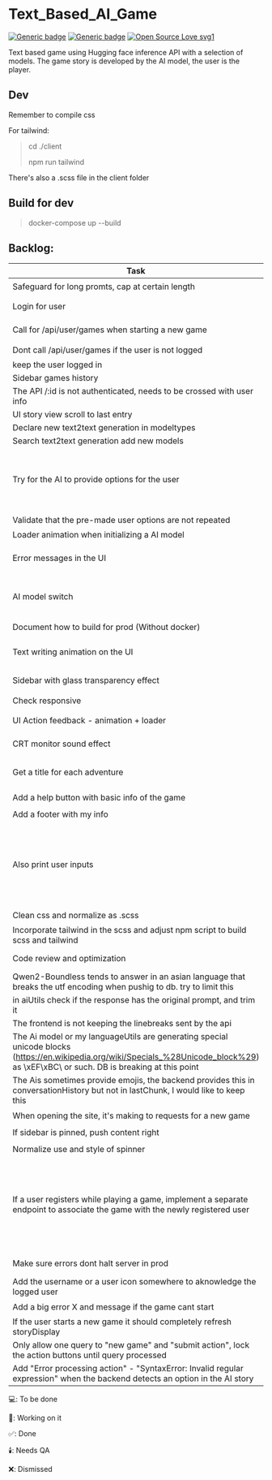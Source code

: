 # Text_Based_AI_Game
[![Generic badge](https://img.shields.io/badge/Version-0.1-blue.svg)](https://shields.io/)
[![Generic badge](https://img.shields.io/badge/Mantained-Yes-green.svg)](https://shields.io/)
[![Open Source Love svg1](https://badges.frapsoft.com/os/v1/open-source.svg?v=103)](https://github.com/ellerbrock/open-source-badges/)



Text based game using Hugging face inference API with a selection of models.
The game story is developed by the AI model, the user is the player.


## Dev
Remember to compile css

For tailwind:
> cd ./client
> 
> npm run tailwind

There's also a .scss file in the client folder

## Build for dev
> docker-compose up --build



## Backlog:
| Task          | Front/Back        | Status        | Dependencies / Notes        |
| ------------- | ------------- | ------------- | ------------------- |
| Safeguard for long promts, cap at certain length | back/aiutils | 🕯️ |  |
| Login for user | front | 🕯️ | It's working but I would like to keep on testing it |
| Call for /api/user/games when starting a new game | front | 🕯️ | It's working but I would like to keep on testing it |
| Dont call /api/user/games if the user is not logged | front | 🕯️ |  |
| keep the user logged in | front | 🔨 |  |
| Sidebar games history | front | 🔨 | answering empty |
| The API /:id is not authenticated, needs to be crossed with user info | back | 💻 | Login for user |
| UI story view scroll to last entry | front | ✅️ |  |
| Declare new text2text generation in modeltypes | back | ✅️ |  |
| Search text2text generation add new models |  | ✅️ |  |
| Try for the AI to provide options for the user | back/aiUtils | 🔨 | The extractStoryAndOptions in aiutils tryes to catch options fron the ai story and provides presets if unable  |
| Validate that the pre-made user options are not repeated | back/aiutils | 🕯️ |  |
| Loader animation when initializing a AI model | front | 🔨 | Needs alignment |
| Error messages in the UI | front | 🔨 | Maybe implement a controller to catch any error |
| AI model switch | front | 🔨 | Pending to implement a tooltip to show ai model comment and type, or some UI structure for it |
| Document how to build for prod (Without docker) |  | 💻 | finish the dev first |
| Text writing animation on the UI | front | 🔨 | Don't know why it breaks so much. Seems to be working now. |
| Sidebar with glass transparency effect | front | 💻 | Check if tailwind has something |
| Check responsive | front | 💻 | 
| UI Action feedback - animation + loader | front | 💻 | Check if tailwind has something |
| CRT monitor sound effect | front | 💻 | Investigate sonorization options |
| Get a title for each adventure | back/aiutils | 🔨 | The title is beign provided but not placed on UI |
| Add a help button with basic info of the game | front | 💻 |  |
| Add a footer with my info | front | 💻 |  |
| Also print user inputs | ✅️ | Back should provide both user action and story |
| Clean css and normalize as .scss | front | 💻 |  |
| Incorporate tailwind in the scss and adjust npm script to build scss and tailwind | front | 💻 | normalize css |
| Code review and optimization | front and back | 💻 | have a happily functional prototype |
| Qwen2-Boundless tends to answer in an asian language that breaks the utf encoding when pushig to db. try to limit this | back | ✅️ |  |
| in aiUtils check if the response has the original prompt, and trim it | back | ✅️ |  |
| The frontend is not keeping the linebreaks sent by the api | front | ✅️ |  |
| The Ai model or my languageUtils are generating special unicode blocks (https://en.wikipedia.org/wiki/Specials_%28Unicode_block%29) as \xEF\xBC\ or such. DB is breaking at this point | back/aiutils | 🕯️ |  |
| The Ais sometimes provide emojis, the backend provides this in conversationHistory but not in lastChunk, I would like to keep this | back/aiutils | 🕯️ |  |
| When opening the site, it's making to requests for a new game | front | 🕯️ |  |
| If sidebar is pinned, push content right | front | 💻 |  |
| Normalize use and style of spinner | front | 💻 |  |
| If a user registers while playing a game, implement a separate endpoint to associate the game with the newly registered user | front+back | 🕯️ |  take the game's publicId and the user's ID, then updates the game's userId field. This endpoint should be called after successful user registration if there's an active game. |
| Make sure errors dont halt server in prod | front + back | 💻 |  |
| Add the username or a user icon somewhere to aknowledge the logged user | front | 💻 |  |
| Add a big error X and message if the game cant start | front | 💻 |  |
| If the user starts a new game it should completely refresh storyDisplay | front | 💻 |  |
| Only allow one query to "new game" and "submit action", lock the action buttons until query processed | front | 🔨 |  |
| Add "Error processing action" - "SyntaxError: Invalid regular expression" when the backend detects an option in the AI story | backend | 💻 |  |


💻: To be done

🔨: Working on it

✅️: Done

🕯️: Needs QA

❌: Dismissed
